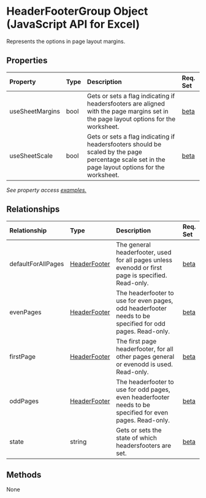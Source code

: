 # HeaderFooterGroup Object (JavaScript API for Excel)

Represents the options in page layout margins.

## Properties

| Property	   | Type	|Description| Req. Set|
|:---------------|:--------|:----------|:----|
|useSheetMargins|bool|Gets or sets a flag indicating if headersfooters are aligned with the page margins set in the page layout options for the worksheet.|[beta](../requirement-sets/excel-api-requirement-sets.md)|
|useSheetScale|bool|Gets or sets a flag indicating if headersfooters should be scaled by the page percentage scale set in the page layout options for the worksheet.|[beta](../requirement-sets/excel-api-requirement-sets.md)|

_See property access [examples.](#property-access-examples)_

## Relationships
| Relationship | Type	|Description| Req. Set|
|:---------------|:--------|:----------|:----|
|defaultForAllPages|[HeaderFooter](headerfooter.md)|The general headerfooter, used for all pages unless evenodd or first page is specified. Read-only.|[beta](../requirement-sets/excel-api-requirement-sets.md)|
|evenPages|[HeaderFooter](headerfooter.md)|The headerfooter to use for even pages, odd headerfooter needs to be specified for odd pages. Read-only.|[beta](../requirement-sets/excel-api-requirement-sets.md)|
|firstPage|[HeaderFooter](headerfooter.md)|The first page headerfooter, for all other pages general or evenodd is used. Read-only.|[beta](../requirement-sets/excel-api-requirement-sets.md)|
|oddPages|[HeaderFooter](headerfooter.md)|The headerfooter to use for odd pages, even headerfooter needs to be specified for even pages. Read-only.|[beta](../requirement-sets/excel-api-requirement-sets.md)|
|state|string|Gets or sets the state of which headersfooters are set.|[beta](../requirement-sets/excel-api-requirement-sets.md)|

## Methods
None

